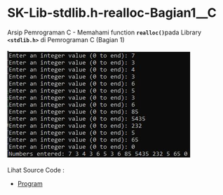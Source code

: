 # SK-Lib-stdlib.h-realloc-Bagian1__C
Arsip Pemrograman C - Memahami function <code><b>realloc()</b></code>pada Library <code><b>&lt;stdlib.h></b></code> di Pemrograman C (Bagian 1)<br><br>
<img src="https://github.com/RizkyKhapidsyah/SK-Lib-stdlib.h-realloc-Bagian1__C/blob/master/SK-Lib-stdlib.h-realloc-Bagian1__C/x64/result/001.JPG"><br><br>
Lihat Source Code : <br>
- <a href="https://github.com/RizkyKhapidsyah/SK-Lib-stdlib.h-realloc-Bagian1__C/blob/master/SK-Lib-stdlib.h-realloc-Bagian1__C/Source.c">Program</a>
